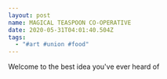 ```yaml
---
layout: post
name: MAGICAL TEASPOON CO-OPERATIVE
date: 2020-05-31T04:01:40.504Z
tags:
  - "#art #union #food"
---
```


Welcome to the best idea you've ever heard of
